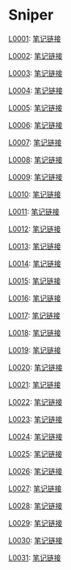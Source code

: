 # Sniper

[L0001](https://leetcode-cn.com/problems/two-sum):
[笔记链接](http://www.sniper97.cn/index.php/note/algorithm/2696/)

[L0002](https://leetcode-cn.com/problems/add-two-numbers):
[笔记链接](http://www.sniper97.cn/index.php/note/algorithm/2701/)

[L0003](https://leetcode-cn.com/problems/median-of-two-sorted-arrays/):
[笔记链接](http://www.sniper97.cn/index.php/note/algorithm/2703/)

[L0004](https://leetcode-cn.com/problems/median-of-two-sorted-arrays/):
[笔记链接](http://www.sniper97.cn/index.php/note/algorithm/2705/)

[L0005](https://leetcode-cn.com/problems/longest-palindromic-substring):
[笔记链接](http://www.sniper97.cn/index.php/note/algorithm/2743/)

[L0006](https://leetcode-cn.com/problems/zigzag-conversion):
[笔记链接](http://www.sniper97.cn/index.php/note/algorithm/2746/)

[L0007](https://leetcode-cn.com/problems/reverse-integer/):
[笔记链接](http://www.sniper97.cn/index.php/note/algorithm/2764/)

[L0008](https://leetcode-cn.com/problems/string-to-integer-atoi/):
[笔记链接](http://www.sniper97.cn/index.php/note/algorithm/2766/)

[L0009](https://leetcode-cn.com/problems/palindrome-number):
[笔记链接](http://www.sniper97.cn/index.php/note/algorithm/2773/)

[L0010](https://leetcode-cn.com/problems/regular-expression-matching/):
[笔记链接](http://www.sniper97.cn/index.php/uncategorized/2775/)

[L0011](https://leetcode-cn.com/problems/container-with-most-water/):
[笔记链接](http://www.sniper97.cn/index.php/note/algorithm/2779/)

[L0012](https://leetcode-cn.com/problems/integer-to-roman/):
[笔记链接](http://www.sniper97.cn/index.php/note/algorithm/2784/)

[L0013](https://leetcode-cn.com/problems/roman-to-integer/):
[笔记链接](http://www.sniper97.cn/index.php/note/algorithm/2787/)

[L0014](https://leetcode-cn.com/problems/longest-common-prefix/):
[笔记链接](http://www.sniper97.cn/index.php/note/algorithm/2789/)

[L0015](https://leetcode-cn.com/problems/3sum/):
[笔记链接](http://www.sniper97.cn/index.php/note/algorithm/2791/)

[L0016](https://leetcode-cn.com/problems/3sum-closest/):
[笔记链接](http://www.sniper97.cn/index.php/note/algorithm/2794/)

[L0017](https://leetcode-cn.com/problems/letter-combinations-of-a-phone-number/):
[笔记链接](http://www.sniper97.cn/index.php/note/algorithm/2796/)

[L0018](https://leetcode-cn.com/problems/4sum/):
[笔记链接](http://www.sniper97.cn/index.php/note/algorithm/2798/)

[L0019](https://leetcode-cn.com/problems/remove-nth-node-from-end-of-list/):
[笔记链接](http://www.sniper97.cn/index.php/note/algorithm/2800/)

[L0020](https://leetcode-cn.com/problems/valid-parentheses/):
[笔记链接](http://www.sniper97.cn/index.php/note/algorithm/2802/) 

[L0021](https://leetcode-cn.com/problems/merge-two-sorted-lists/):
[笔记链接](http://www.sniper97.cn/index.php/note/algorithm/2805/) 

[L0022](https://leetcode-cn.com/problems/generate-parentheses/):
[笔记链接](http://www.sniper97.cn/index.php/note/algorithm/2807/) 

[L0023](https://leetcode-cn.com/problems/merge-two-sorted-lists/):
[笔记链接](http://www.sniper97.cn/index.php/note/algorithm/2809/)

[L0024](https://leetcode-cn.com/problems/swap-nodes-in-pairs/):
[笔记链接](http://www.sniper97.cn/index.php/note/algorithm/2812/)

[L0025](https://leetcode-cn.com/problems/reverse-nodes-in-k-group/):
[笔记链接](http://www.sniper97.cn/index.php/note/algorithm/2815/)

[L0026](https://leetcode-cn.com/problems/remove-duplicates-from-sorted-array/):
[笔记链接](http://www.sniper97.cn/index.php/note/algorithm/2818/)

[L0027](https://leetcode-cn.com/problems/remove-element/):
[笔记链接](http://www.sniper97.cn/index.php/note/algorithm/2820/)

[L0028](https://leetcode-cn.com/problems/implement-strstr/):
[笔记链接](http://www.sniper97.cn/index.php/note/algorithm/2822/)

[L0029](https://leetcode-cn.com/problems/divide-two-integers/):
[笔记链接](http://www.sniper97.cn/index.php/note/algorithm/2826/)

[L0030](https://leetcode-cn.com/problems/substring-with-concatenation-of-all-words/):
[笔记链接](http://www.sniper97.cn/index.php/note/algorithm/2828/)

[L0031](https://leetcode-cn.com/problems/next-permutation/):
[笔记链接](http://www.sniper97.cn/index.php/note/algorithm/2830/)

